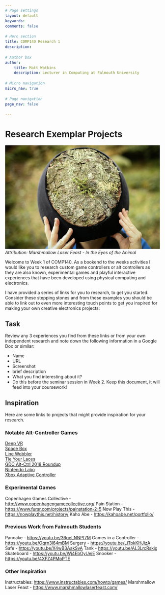 ```yaml
---
# Page settings
layout: default
keywords:
comments: false

# Hero section
title: COMP140 Research 1
description: 

# Author box
author:
    title: Matt Watkins
    description: Lecturer in Computing at Falmouth University

# Micro navigation
micro_nav: true

# Page navigation
page_nav: false
    
---
```


# Research Exemplar Projects

![Marshmallow Laser Feast](images/marshmallow.png)
*Attribution: Marshmallow Laser Feast  - In the Eyes of the Animal*

Welcome to Week 1 of COMP140. As a bookend to the weeks activities I would like you to research custom game controllers or alt controllers as they are also known, experimental games and playful interactive experiences that have been developed using physical computing and electronics. 

I have provided a series of links for you to research, to get you started. Consider these stepping stones and from these examples you should be able to link out to even more interesting touch points to get you inspired for making your own creative electronics projects:

## Task

Review any 3 experiences you find from these links or from your own independent research and note down the following information in a Google Doc or similar: 

- Name
- URL
- Screenshot
- brief description
- What you find interesting about it?
- Do this before the seminar session in Week 2. Keep this document, it will feed into your coursework! 

## Inspiration

Here are some links to projects that might provide inspiration for your research. 

### Notable Alt-Controller Games 

[Deep VR](https://www.polygon.com/2015/3/2/8133675/deep-vr-meditation)  
[Space Box](https://www.gamasutra.com/view/news/290700/ALTCTRLGDC_Showcase_Spacebox.php)  
[Line Wobbler](http://wobblylabs.com/projects/wobble)  
[Tie Your Laces](https://twitter.com/wethrowswitches/status/1181557419199094784)  
[GDC Alt-Ctrl 2018 Roundup](https://www.gamasutra.com/altctrlgdc2018)  
[Nintendo Labo](https://www.nintendo.co.uk/Nintendo-Labo/NintendoLabo-1328637.html)   
[Xbox Adaptive Controller](https://www.microsoft.com/en-gb/p/xbox-adaptive-controller/8nsdbhz1n3d8)  

### Experimental Games

Copenhagen Games Collective - http://www.copenhagengamecollective.org/
Pain Station - https://www.fursr.com/projects/painstation-2-5
Now Play This - https://nowplaythis.net/history/
Kaho Abe - https://kahoabe.net/portfolio/

### Previous Work from Falmouth Students

Pancake - https://youtu.be/36qeLNNPf7M
Games in a Controller - https://youtu.be/Oqrn3l64mBM
Surgery - https://youtu.be/LiTpkKHJizA
Safe - https://youtu.be/X4wB3AakSvA
Tank - https://youtu.be/AL3LrcRskig 
Skateboard - https://youtu.be/Wj4EbOyUejE 
Snooker - https://youtu.be/4XFZ4PMoPTE 

### Other Inspiration

Instructables: https://www.instructables.com/howto/games/
Marshmallow Laser Feast - https://www.marshmallowlaserfeast.com/

